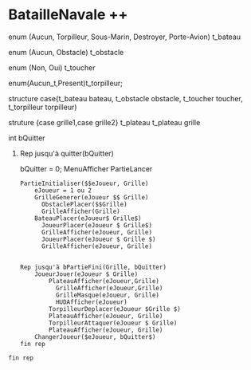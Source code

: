 # BatailleNavale ++

  enum (Aucun, Torpilleur, Sous-Marin, Destroyer, Porte-Avion) t_bateau

  enum (Aucun, Obstacle) t_obstacle

  enum (Non, Oui) t_toucher
  
  enum(Aucun_t,Present)t_torpilleur;

  structure case{t_bateau bateau, t_obstacle obstacle, t_toucher toucher, t_torpilleur torpilleur)

  struture {case grille1,case grille2} t_plateau
  t_plateau grille

  int bQuitter


   1. Rep jusqu'à quitter(bQuitter)
   
        bQuitter = 0;
        MenuAfficher
        PartieLancer

          PartieInitialiser($$eJoueur, Grille)
              eJoueur = 1 ou 2
              GrilleGenerer(eJoueur $$ Grille)
                ObstaclePlacer($$Grille)
                GrilleAfficher(Grille)
              BateauPlacer(eJoueur$ Grille$)
                JoueurPlacer(eJoueur $ Grille$)
                GrilleAfficher(eJoueur, Grille)
                JoueurPlacer(eJoueur $ Grille $)
                GrilleAfficher(eJoueur, Grille)


          Rep jusqu'à bPartieFini(Grille, bQuitter)
              JoueurJouer(eJoueur $ Grille)
                  PlateauAfficher(eJoueur,Grille)
                    GrilleAfficher(eJoueur,Grille)
                    GrilleMasque(eJoueur, Grille)
                    HUDAfficher(eJoueur) 
                  TorpilleurDeplacer(eJoueur $Grille $)
                  PlateauAfficher(eJoueur, Grille)
                  TorpilleurAttaquer(eJoueur $ Grille)
                  PlateauAfficher(eJoueur, Grille)
              ChangerJoueur($eJoueur, bQuitter$)
          fin rep
    fin rep

